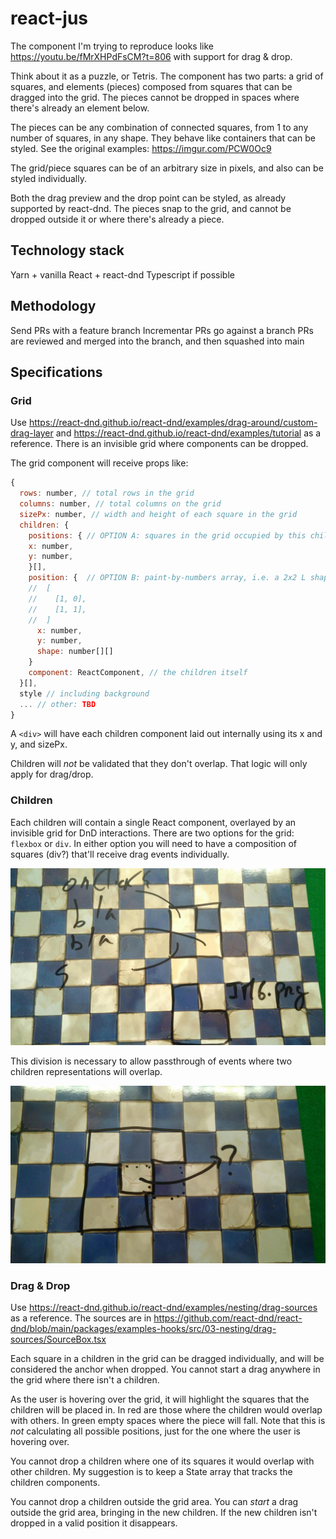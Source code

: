 # react-jus

The component I'm trying to reproduce looks like
https://youtu.be/fMrXHPdFsCM?t=806 with support for drag & drop.

Think about it as a puzzle, or Tetris. The component has two parts: a grid of squares, and elements (pieces) composed from squares that can be dragged into the grid. The pieces cannot be dropped in spaces where there's already an element below.

The pieces can be any combination of connected squares, from 1 to any number of squares, in any shape. They behave like containers that can be styled. See the original examples: https://imgur.com/PCW0Oc9

The grid/piece squares can be of an arbitrary size in pixels, and also can be styled individually.

Both the drag preview and the drop point can be styled, as already supported by react-dnd. The pieces snap to the grid, and cannot be dropped outside it or where there's already a piece.

## Technology stack
Yarn + vanilla React + react-dnd
Typescript if possible

## Methodology
Send PRs with a feature branch
Incrementar PRs go against a branch
PRs are reviewed and merged into the branch, and then squashed into main

## Specifications

### Grid
Use https://react-dnd.github.io/react-dnd/examples/drag-around/custom-drag-layer and https://react-dnd.github.io/react-dnd/examples/tutorial as a reference. There is an invisible grid where components can be dropped.

The grid component will receive props like:

```js
{
  rows: number, // total rows in the grid
  columns: number, // total columns on the grid
  sizePx: number, // width and height of each square in the grid
  children: {
    positions: { // OPTION A: squares in the grid occupied by this children
    x: number,
    y: number,
    }[],
    position: {  // OPTION B: paint-by-numbers array, i.e. a 2x2 L shape would be
    //  [
    //    [1, 0],
    //    [1, 1],
    //  ]
      x: number,
      y: number,
      shape: number[][]
    }
    component: ReactComponent, // the children itself
  }[],
  style // including background
  ... // other: TBD
}
```

A `<div>` will have each children component laid out internally using its x and y, and sizePx.

Children will _not_ be validated that they don't overlap. That logic will only apply for drag/drop.

### Children
Each children will contain a single React component, overlayed by an invisible grid for DnD interactions. There are two options for the grid: `flexbox` or `div`. In either option you will need to have a composition of squares (div?) that'll receive drag events individually.

![](./grid.jpeg)

This division is necessary to allow passthrough of events where two children representations will overlap.

![](./dnd-overlap.jpeg)

### Drag & Drop
Use https://react-dnd.github.io/react-dnd/examples/nesting/drag-sources as a reference. The sources are in https://github.com/react-dnd/react-dnd/blob/main/packages/examples-hooks/src/03-nesting/drag-sources/SourceBox.tsx

Each square in a children in the grid can be dragged individually, and will be considered the anchor when dropped. You cannot start a drag anywhere in the grid where there isn't a children.

As the user is hovering over the grid, it will highlight the squares that the children will be placed in. In red are those where the children would overlap with others. In green empty spaces where the piece will fall. Note that this is _not_ calculating all possible positions, just for the one where the user is hovering over.

You cannot drop a children where one of its squares it would overlap with other children. My suggestion is to keep a State array that tracks the children components.

You cannot drop a children outside the grid area. You can _start_ a drag outside the grid area, bringing in the new children. If the new children isn't dropped in a valid position it disappears.
